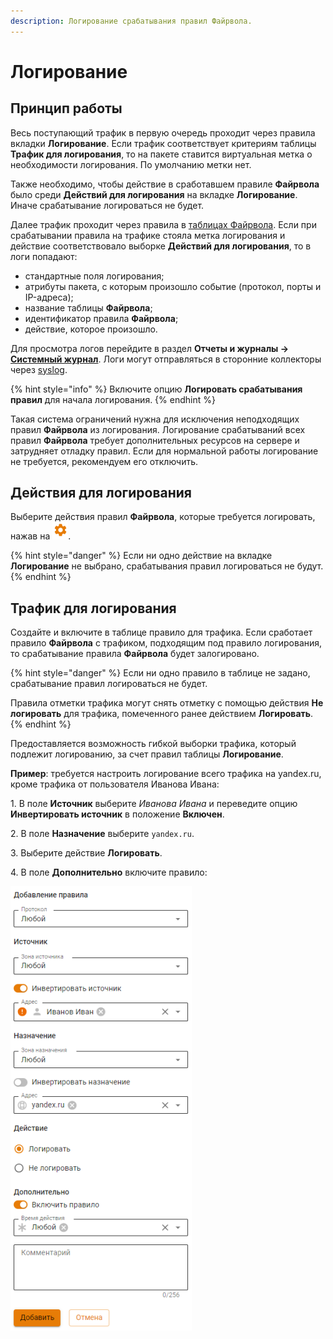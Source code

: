 ```yaml
---
description: Логирование срабатывания правил Файрвола.
---
```


# Логирование

## Принцип работы

Весь поступающий трафик в первую очередь проходит через правила вкладки **Логирование**. Если трафик соответствует критериям таблицы **Трафик для логирования**, то на пакете ставится виртуальная метка о необходимости логирования. По умолчанию метки нет.

Также необходимо, чтобы действие в сработавшем правиле **Файрвола** было среди **Действий для логирования** на вкладке **Логирование**. Иначе срабатывание логироваться не будет.

Далее трафик проходит через правила в [таблицах Файрвола](firewall-tables.md). Если при срабатывании правила на трафике стояла метка логирования и действие соответствовало выборке **Действий для логирования**, то в логи попадают:

* стандартные поля логирования;
* атрибуты пакета, с которым произошло событие (протокол, порты и IP-адреса);
* название таблицы **Файрвола**;
* идентификатор правила **Файрвола**;
* действие, которое произошло.

Для просмотра логов перейдите в раздел **Отчеты и журналы -> [Системный журнал](/settings/reports/logs.md)**. Логи могут отправляться в сторонние коллекторы через [syslog](/settings/reports/syslog.md). 

{% hint style="info" %}
Включите опцию **Логировать срабатывания правил** для начала логирования.
{% endhint %}

Такая система ограничений нужна для исключения неподходящих правил **Файрвола** из логирования. Логирование срабатываний всех правил **Файрвола** требует дополнительных ресурсов на сервере и затрудняет отладку правил. Если для нормальной работы логирование не требуется, рекомендуем его отключить.

## Действия для логирования

Выберите действия правил **Файрвола**, которые требуется логировать, нажав на ![](/.gitbook/assets/icon-gear.png).

{% hint style="danger" %}
Если ни одно действие на вкладке **Логирование** не выбрано, срабатывания правил логироваться не будут.
{% endhint %}

## Трафик для логирования

Создайте и включите в таблице правило для трафика. Если сработает правило **Файрвола** с трафиком, подходящим под правило логирования, то срабатывание правила **Файрвола** будет залогировано.

{% hint style="danger" %}
Если ни одно правило в таблице не задано, срабатывание правил логироваться не будет.

Правила отметки трафика могут снять отметку с помощью действия **Не логировать** для трафика, помеченного ранее действием **Логировать**.
{% endhint %}

Предоставляется возможность гибкой выборки трафика, который подлежит логированию, за счет правил таблицы **Логирование**. 

**Пример**: требуется настроить логирование всего трафика на yandex.ru, кроме трафика от пользователя Иванова Ивана:

1\. В поле **Источник** выберите _Иванова Ивана_ и переведите опцию **Инвертировать источник** в положение **Включен**.

2\. В поле **Назначение** выберите `yandex.ru`.

3\. Выберите действие **Логировать**.

4\. В поле **Дополнительно** включите правило:

![](/.gitbook/assets/firewall1.png)
